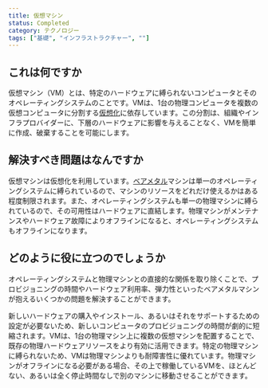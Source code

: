 ```yaml
---
title: 仮想マシン
status: Completed
category: テクノロジー
tags: ["基礎", "インフラストラクチャー", ""]
---
```


## これは何ですか

仮想マシン（VM）とは、特定のハードウェアに縛られないコンピュータとそのオペレーティングシステムのことです。VMは、1台の物理コンピュータを複数の仮想コンピュータに分割する[仮想化](/ja/virtualization/)に依存しています。この分割は、組織やインフラプロバイダーに、下層のハードウェアに影響を与えることなく、VMを簡単に作成、破棄することを可能にします。

## 解決すべき問題はなんですか

仮想マシンは仮想化を利用しています。[ベアメタル](/ja/bare-metal-machine/)マシンは単一のオペレーティングシステムに縛られているので、マシンのリソースをどれだけ使えるかはある程度制限されます。また、オペレーティングシステムも単一の物理マシンに縛られているので、その可用性はハードウェアに直結します。物理マシンがメンテナンスやハードウェア故障によりオフラインになると、オペレーティングシステムもオフラインになります。

## どのように役に立つのでしょうか

オペレーティングシステムと物理マシンとの直接的な関係を取り除くことで、プロビジョニングの時間やハードウェア利用率、弾力性といったベアメタルマシンが抱えるいくつかの問題を解決することができます。

新しいハードウェアの購入やインストール、あるいはそれをサポートするための設定が必要ないため、新しいコンピュータのプロビジョニングの時間が劇的に短縮されます。VMは、1台の物理マシン上に複数の仮想マシンを配置することで、既存の物理ハードウェアリソースをより有効に活用できます。特定の物理マシンに縛られないため、VMは物理マシンよりも耐障害性に優れています。物理マシンがオフラインになる必要がある場合、その上で稼働しているVMを、ほとんどない、あるいは全く停止時間なしで別のマシンに移動させることができます。
